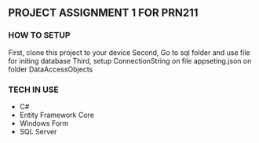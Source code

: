 ## PROJECT ASSIGNMENT 1 FOR PRN211

### HOW TO SETUP
First, clone this project to your device
Second, Go to sql folder and use file for initing database
Third, setup ConnectionString on file appseting.json on folder DataAccessObjects

### TECH IN USE

- C#
- Entity Framework Core
- Windows Form
- SQL Server

